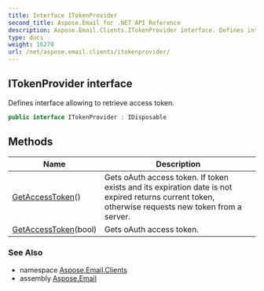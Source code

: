 ```yaml
---
title: Interface ITokenProvider
second_title: Aspose.Email for .NET API Reference
description: Aspose.Email.Clients.ITokenProvider interface. Defines interface allowing to retrieve access token
type: docs
weight: 16270
url: /net/aspose.email.clients/itokenprovider/
---
```

## ITokenProvider interface

Defines interface allowing to retrieve access token.

```csharp
public interface ITokenProvider : IDisposable
```

## Methods

| Name | Description |
| --- | --- |
| [GetAccessToken](../../aspose.email.clients/itokenprovider/getaccesstoken/#getaccesstoken)() | Gets oAuth access token. If token exists and its expiration date is not expired returns current token, otherwise requests new token from a server. |
| [GetAccessToken](../../aspose.email.clients/itokenprovider/getaccesstoken/#getaccesstoken_1)(bool) | Gets oAuth access token. |

### See Also

* namespace [Aspose.Email.Clients](../../aspose.email.clients/)
* assembly [Aspose.Email](../../)


